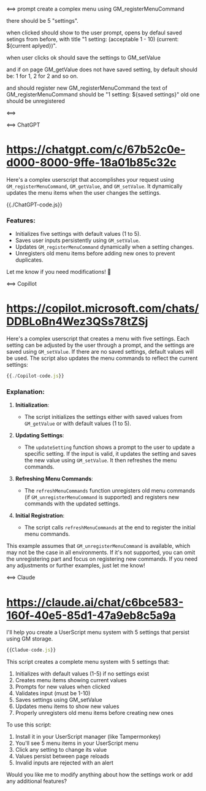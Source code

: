 

<==> prompt
create a complex menu using
GM_registerMenuCommand

there should be 5 "settings".

when clicked should show to the user prompt,
opens by defaul saved setings from before,
with title "1 setting: (acceptable 1 - 10) (current: ${current aplyed})".

when user clicks ok should save the settings
to GM_setValue

and if on page GM_getValue does not have saved setting, 
by default should be: 1 for 1, 2 for 2 and so on.

and should register new GM_registerMenuCommand
the text of GM_registerMenuCommand should be "1 setting: ${saved settings}"
old one should be unregistered


<==>




<==> ChatGPT
# https://chatgpt.com/c/67b52c0e-d000-8000-9ffe-18a01b85c32c

Here's a complex userscript that accomplishes your request using `GM_registerMenuCommand`, `GM_getValue`, and `GM_setValue`. It dynamically updates the menu items when the user changes the settings.

{{./ChatGPT-code.js}}

### Features:
- Initializes five settings with default values (1 to 5).
- Saves user inputs persistently using `GM_setValue`.
- Updates `GM_registerMenuCommand` dynamically when a setting changes.
- Unregisters old menu items before adding new ones to prevent duplicates.

Let me know if you need modifications! 🚀


<==> Copillot
# https://copilot.microsoft.com/chats/DDBLoBn4Wez3QSs78tZSj

Here's a complex userscript that creates a menu with five settings. Each setting can be adjusted by the user through a prompt, and the settings are saved using `GM_setValue`. If there are no saved settings, default values will be used. The script also updates the menu commands to reflect the current settings:

```javascript
{{./Copilot-code.js}}
```

### Explanation:
1. **Initialization**:
   - The script initializes the settings either with saved values from `GM_getValue` or with default values (1 to 5).

2. **Updating Settings**:
   - The `updateSetting` function shows a prompt to the user to update a specific setting. If the input is valid, it updates the setting and saves the new value using `GM_setValue`. It then refreshes the menu commands.

3. **Refreshing Menu Commands**:
   - The `refreshMenuCommands` function unregisters old menu commands (if `GM_unregisterMenuCommand` is supported) and registers new commands with the updated settings.

4. **Initial Registration**:
   - The script calls `refreshMenuCommands` at the end to register the initial menu commands.

This example assumes that `GM_unregisterMenuCommand` is available, which may not be the case in all environments. If it's not supported, you can omit the unregistering part and focus on registering new commands. If you need any adjustments or further examples, just let me know!

<==> Claude
# https://claude.ai/chat/c6bce583-160f-40e5-85d1-47a9eb8c5a9a

I'll help you create a UserScript menu system with 5 settings that persist using GM storage.



```javascript
{{Cladue-code.js}}

```

This script creates a complete menu system with 5 settings that:

1. Initializes with default values (1-5) if no settings exist
2. Creates menu items showing current values
3. Prompts for new values when clicked
4. Validates input (must be 1-10)
5. Saves settings using GM_setValue
6. Updates menu items to show new values
7. Properly unregisters old menu items before creating new ones

To use this script:

1. Install it in your UserScript manager (like Tampermonkey)
2. You'll see 5 menu items in your UserScript menu
3. Click any setting to change its value
4. Values persist between page reloads
5. Invalid inputs are rejected with an alert

Would you like me to modify anything about how the settings work or add any additional features?
